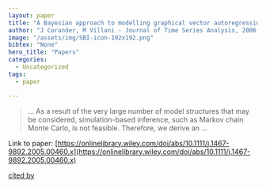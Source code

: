 ```yaml
---
layout: paper
title: "A Bayesian approach to modelling graphical vector autoregressions"
author: "J Corander, M Villani - Journal of Time Series Analysis, 2006 - Wiley Online Library"
image: "/assets/img/SBI-icon-192x192.png"
bibtex: "None"
hero_title: "Papers"
categories:
  - Uncategorized
tags:
  - paper

---
```

>… As a result of the very large number of model structures that may be considered, simulation-based inference, such as Markov chain Monte Carlo, is not feasible. Therefore, we derive an …

Link to paper: [https://onlinelibrary.wiley.com/doi/abs/10.1111/j.1467-9892.2005.00460.x](https://onlinelibrary.wiley.com/doi/abs/10.1111/j.1467-9892.2005.00460.x)

[cited by](https://scholar.google.com/scholar?cites=15039388413323244639&as_sdt=2005&sciodt=0,5&hl=en&num=20)
